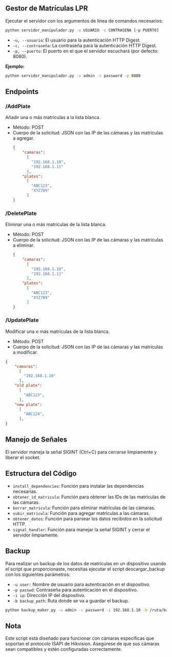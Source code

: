 
## Gestor de Matrículas LPR

Ejecutar el servidor con los argumentos de línea de comandos necesarios:

```sh
python servidor_manipulador.py -u USUARIO -c CONTRASEÑA [-p PUERTO]
```

- `-u, --usuario`: El usuario para la autenticación HTTP Digest.
- `-c, --contraseña`: La contraseña para la autenticación HTTP Digest.
- `-p, --puerto`: El puerto en el que el servidor escuchará (por defecto: 8080).

**Ejemplo:**

```sh
python servidor_manipulador.py -u admin -c password -p 8080
```



## Endpoints

### /AddPlate

Añadir una o más matrículas a la lista blanca.

- Método: POST
- Cuerpo de la solicitud: JSON con las IP de las cámaras y las matrículas a agregar.
  ```json
  {
      "camaras":
        [
          "192.168.1.10",
          "192.168.1.11"
        ],
      "plates":
        [
          "ABC123",
          "XYZ789"
        ]
  }
  ```

### /DeletePlate

Eliminar una o más matrículas de la lista blanca.

- Método: POST
- Cuerpo de la solicitud: JSON con las IP de las cámaras y las matrículas a eliminar.
  ```json
  {
      "camaras":
        [
          "192.168.1.10",
          "192.168.1.11"
        ],
      "plates":
        [
          "ABC123",
          "XYZ789"
        ]
  }
  ```
### /UpdatePlate
  Modificar una o más matrículas de la lista blanca.

  - Método: POST
  - Cuerpo de la solicitud: JSON con las IP de las cámaras y las matrículas a modificar.
  ```json
  {
      "camaras":
        [
          "192.168.1.10"
        ],
      "old plate":
        [
          "ABC123",
        ],
      "new plate":
        [
          "ABC124",
        ],
  }
  ```
## Manejo de Señales

El servidor maneja la señal SIGINT (Ctrl+C) para cerrarse limpiamente y liberar el socket.

## Estructura del Código

- `install_dependencies`: Función para instalar las dependencias necesarias.
- `obtener_id_matricula`: Función para obtener las IDs de las matrículas de las cámaras.
- `borrar_matricula`: Función para eliminar matrículas de las cámaras.
- `subir_matricula`: Función para agregar matrículas a las cámaras.
- `obtener_datos`: Función para parsear los datos recibidos en la solicitud HTTP.
- `signal_handler`: Función para manejar la señal SIGINT y cerrar el servidor limpiamente.

## Backup
Para realizar un backup de los datos de matrículas en un dispositivo usando el script que proporcionaste, necesitas ejecutar el script descargar_backup con los siguientes parámetros:

- `-u user:` Nombre de usuario para autenticación en el dispositivo.
- `-p passwd`: Contraseña para autenticación en el dispositivo.
- `-i ip`: Dirección IP del dispositivo.
- `-b backup_path`: Ruta donde se va a guardar el backup.
```sh
python backup_maker.py -u admin -c password -i 192.168.1.10 -b /ruta/backup
```

## Nota

Este script está diseñado para funcionar con cámaras específicas que soportan el protocolo ISAPI de Hikvision. Asegúrese de que sus cámaras sean compatibles y estén configuradas correctamente.


